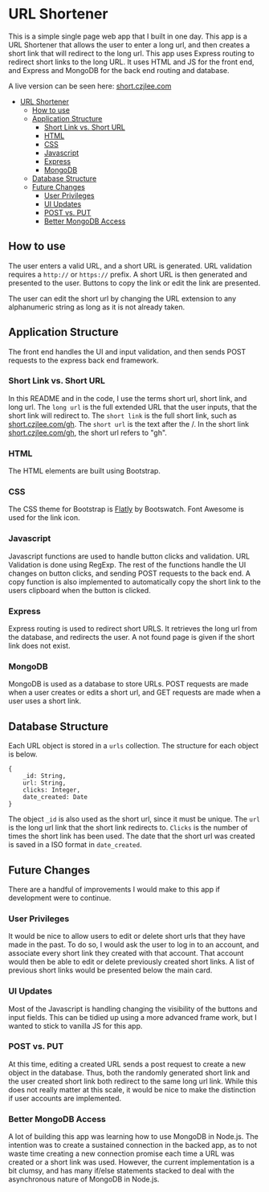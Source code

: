 # URL Shortener

This is a simple single page web app that I built in one day. This app is a URL Shortener that allows the user to enter a long url, and then creates a short link that will redirect to the long url. This app uses Express routing to redirect short links to the long URL. It uses HTML and JS for the front end, and Express and MongoDB for the back end routing and database. 

A live version can be seen here: [short.czjlee.com](https://short.czjlee.com)

- [URL Shortener](#url-shortener)
	- [How to use](#how-to-use)
	- [Application Structure](#application-structure)
		- [Short Link vs. Short URL](#short-link-vs-short-url)
		- [HTML](#html)
		- [CSS](#css)
		- [Javascript](#javascript)
		- [Express](#express)
		- [MongoDB](#mongodb)
	- [Database Structure](#database-structure)
	- [Future Changes](#future-changes)
		- [User Privileges](#user-privileges)
		- [UI Updates](#ui-updates)
		- [POST vs. PUT](#post-vs-put)
		- [Better MongoDB Access](#better-mongodb-access)

## How to use
The user enters a valid URL, and a short URL is generated. URL validation requires a `http://` or `https://` prefix. A short URL is then generated and presented to the user. Buttons to copy the link or edit the link are presented. 

The user can edit the short url by changing the URL extension to any alphanumeric string as long as it is not already taken. 

## Application Structure
The front end handles the UI and input validation, and then sends POST requests to the express back end framework. 

### Short Link vs. Short URL
In this README and in the code, I use the terms short url, short link, and long url. The `long url` is the full extended URL that the user inputs, that the short link will redirect to. The `short link` is the full short link, such as [short.czjlee.com/gh](https://short.czjlee.com/gh). The `short url` is the text after the /. In the short link [short.czjlee.com/gh](https://short.czjlee.com/gh), the short url refers to "gh". 

### HTML
The HTML elements are built using Bootstrap. 

### CSS 
The CSS theme for Bootstrap is [Flatly](https://bootswatch.com/flatly/) by Bootswatch. Font Awesome is used for the link icon. 

### Javascript
Javascript functions are used to handle button clicks and validation. URL Validation is done using RegExp. The rest of the functions handle the UI changes on button clicks, and sending POST requests to the back end. A copy function is also implemented to automatically copy the short link to the users clipboard when the button is clicked. 

### Express
Express routing is used to redirect short URLS. It retrieves the long url from the database, and redirects the user. A not found page is given if the short link does not exist. 

### MongoDB
MongoDB is used as a database to store URLs. POST requests are made when a user creates or edits a short url, and GET requests are made when a user uses a short link. 

## Database Structure
Each URL object is stored in a `urls` collection. The structure for each object is below. 
```
{
	_id: String,
	url: String,
	clicks: Integer,
	date_created: Date
}
```

The object `_id` is also used as the short url, since it must be unique. The `url` is the long url link that the short link redirects to. `Clicks` is the number of times the short link has been used. The date that the short url was created is saved in a ISO format in `date_created`. 

## Future Changes
There are a handful of improvements I would make to this app if development were to continue. 

### User Privileges 
It would be nice to allow users to edit or delete short urls that they have made in the past. To do so, I would ask the user to log in to an account, and associate every short link they created with that account. That account would then be able to edit or delete previously created short links. A list of previous short links would be presented below the main card. 

### UI Updates
Most of the Javascript is handling changing the visibility of the buttons and input fields. This can be tidied up using a more advanced frame work, but I wanted to stick to vanilla JS for this app. 

### POST vs. PUT
At this time, editing a created URL sends a post request to create a new object in the database. Thus, both the randomly generated short link and the user created short link both redirect to the same long url link. While this does not really matter at this scale, it would be nice to make the distinction if user accounts are implemented. 

### Better MongoDB Access
A lot of building this app was learning how to use MongoDB in Node.js. The intention was to create a sustained connection in the backed app, as to not waste time creating a new connection promise each time a URL was created or a short link was used. However, the current implementation is a bit clumsy, and has many if/else statements stacked to deal with the asynchronous nature of MongoDB in Node.js. 